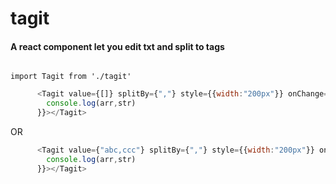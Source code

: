 # tagit
#### A react component let you edit txt and split to tags

<img src=""/>

```
import Tagit from './tagit'
```

```javascript
      <Tagit value={[]} splitBy={","} style={{width:"200px"}} onChange={(arr,str)=>{
        console.log(arr,str)
      }}></Tagit>
```

OR

```javascript
      <Tagit value={"abc,ccc"} splitBy={","} style={{width:"200px"}} onChange={(arr,str)=>{
        console.log(arr,str)
      }}></Tagit>
```
